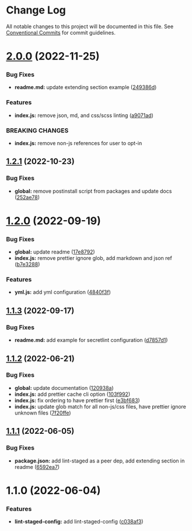 # Change Log

All notable changes to this project will be documented in this file.
See [Conventional Commits](https://conventionalcommits.org) for commit guidelines.

# [2.0.0](https://github.com/waldronmatt/shareable-configs/compare/@waldronmatt/lint-staged-config@1.2.1...@waldronmatt/lint-staged-config@2.0.0) (2022-11-25)

### Bug Fixes

- **readme.md:** update extending section example ([249386d](https://github.com/waldronmatt/shareable-configs/commit/249386d9c362c56f777cc0355fb94c8199318e3c))

### Features

- **index.js:** remove json, md, and css/scss linting ([a9071ad](https://github.com/waldronmatt/shareable-configs/commit/a9071ad0c5e25755062b8e8c727d3dc0fa2f83bf))

### BREAKING CHANGES

- **index.js:** remove non-js references for user to opt-in

## [1.2.1](https://github.com/waldronmatt/shareable-configs/compare/@waldronmatt/lint-staged-config@1.2.0...@waldronmatt/lint-staged-config@1.2.1) (2022-10-23)

### Bug Fixes

- **global:** remove postinstall script from packages and update docs ([252ae78](https://github.com/waldronmatt/shareable-configs/commit/252ae787ec89902f130ee28d2af63255fdfabb4d))

# [1.2.0](https://github.com/waldronmatt/shareable-configs/compare/@waldronmatt/lint-staged-config@1.1.3...@waldronmatt/lint-staged-config@1.2.0) (2022-09-19)

### Bug Fixes

- **global:** update readme ([17e8792](https://github.com/waldronmatt/shareable-configs/commit/17e879243244bf28136e24deef02522147abe451))
- **index.js:** remove prettier ignore glob, add markdown and json ref ([b7e3288](https://github.com/waldronmatt/shareable-configs/commit/b7e32885dc30ffa31143e778c3da0e4d992a132e))

### Features

- **yml.js:** add yml configuration ([4840f3f](https://github.com/waldronmatt/shareable-configs/commit/4840f3f33985d321e3af0074e68aecaafec8b69b))

## [1.1.3](https://github.com/waldronmatt/shareable-configs/compare/@waldronmatt/lint-staged-config@1.1.2...@waldronmatt/lint-staged-config@1.1.3) (2022-09-17)

### Bug Fixes

- **readme.md:** add example for secretlint configuration ([d7857d1](https://github.com/waldronmatt/shareable-configs/commit/d7857d12b0d350bd77a136d193c26bb80563c483))

## [1.1.2](https://github.com/waldronmatt/shareable-configs/compare/@waldronmatt/lint-staged-config@1.1.1...@waldronmatt/lint-staged-config@1.1.2) (2022-06-21)

### Bug Fixes

- **global:** update documentation ([120938a](https://github.com/waldronmatt/shareable-configs/commit/120938a301c88730d31dc8c8f919c960d193edb2))
- **index.js:** add prettier cache cli option ([103f992](https://github.com/waldronmatt/shareable-configs/commit/103f992bc3b8fff46cdf5a56caa27a6209b20507))
- **index.js:** fix ordering to have prettier first ([e3bf683](https://github.com/waldronmatt/shareable-configs/commit/e3bf6831e2ba8d82e75db85122470aa83e43784a))
- **index.js:** update glob match for all non-js/css files, have prettier ignore unknown files ([7f20ffe](https://github.com/waldronmatt/shareable-configs/commit/7f20ffe4397c4b51bf2b9f975a7bcce920f78a42))

## [1.1.1](https://github.com/waldronmatt/shareable-configs/compare/@waldronmatt/lint-staged-config@1.1.0...@waldronmatt/lint-staged-config@1.1.1) (2022-06-05)

### Bug Fixes

- **package.json:** add lint-staged as a peer dep, add extending section in readme ([6592ea7](https://github.com/waldronmatt/shareable-configs/commit/6592ea7907b0bc3e15ec28c6e2704e132de14d20))

# 1.1.0 (2022-06-04)

### Features

- **lint-staged-config:** add lint-staged-config ([c038af3](https://github.com/waldronmatt/shareable-configs/commit/c038af3c8a12da4b3d695603d1b9ed1c9e924a66))
